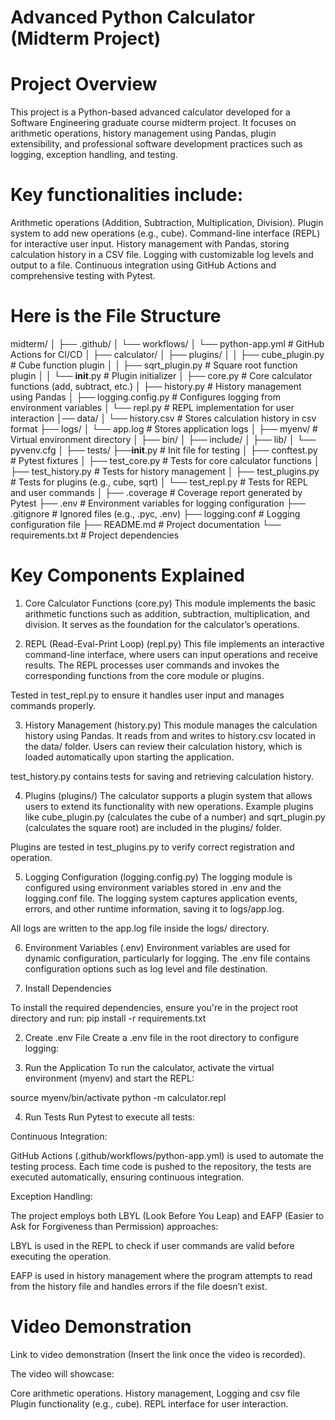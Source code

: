 # Advanced Python Calculator (Midterm Project)
# Project Overview

This project is a Python-based advanced calculator developed for a Software Engineering graduate course midterm project. It focuses on arithmetic operations, history management using Pandas, plugin extensibility, and professional software development practices such as logging, exception handling, and testing.

# Key functionalities include:

Arithmetic operations (Addition, Subtraction, Multiplication, Division).
Plugin system to add new operations (e.g., cube).
Command-line interface (REPL) for interactive user input.
History management with Pandas, storing calculation history in a CSV file.
Logging with customizable log levels and output to a file.
Continuous integration using GitHub Actions and comprehensive testing with Pytest.

# Here is the File Structure

midterm/
│
├── .github/
│   └── workflows/
│       └── python-app.yml            # GitHub Actions for CI/CD
│
├── calculator/
│   ├── plugins/
│   │   ├── cube_plugin.py            # Cube function plugin
│   │   ├── sqrt_plugin.py            # Square root function plugin
│   │   └── __init__.py               # Plugin initializer
│   ├── core.py                       # Core calculator functions (add, subtract, etc.)
│   ├── history.py                    # History management using Pandas
│   ├── logging.config.py             # Configures logging from environment variables
│   └── repl.py                       # REPL implementation for user interaction
│── data/
│   └── history.csv                   # Stores calculation history in csv format
├── logs/
│   └── app.log                       # Stores application logs
│
├── myenv/                            # Virtual environment directory
│   ├── bin/
│   ├── include/
│   ├── lib/
│   └── pyvenv.cfg
│
├── tests/
    ├──__init__.py                    # Init file for testing
│   ├── conftest.py                   # Pytest fixtures
│   ├── test_core.py                  # Tests for core calculator functions
│   ├── test_history.py               # Tests for history management
│   ├── test_plugins.py               # Tests for plugins (e.g., cube, sqrt)
│   └── test_repl.py                  # Tests for REPL and user commands
│
├── .coverage                         # Coverage report generated by Pytest
├── .env                              # Environment variables for logging configuration
├── .gitignore                        # Ignored files (e.g., .pyc, .env)
├── logging.conf                      # Logging configuration file
├── README.md                         # Project documentation
└── requirements.txt                  # Project dependencies

# Key Components Explained
1. Core Calculator Functions (core.py)
This module implements the basic arithmetic functions such as addition, subtraction, multiplication, and division. It serves as the foundation for the calculator’s operations.


2. REPL (Read-Eval-Print Loop) (repl.py)
This file implements an interactive command-line interface, where users can input operations and receive results. The REPL processes user commands and invokes the corresponding functions from the core module or plugins.

Tested in test_repl.py to ensure it handles user input and manages commands properly.

3. History Management (history.py)
This module manages the calculation history using Pandas. It reads from and writes to history.csv located in the data/ folder. Users can review their calculation history, which is loaded automatically upon starting the application.

test_history.py contains tests for saving and retrieving calculation history.

4. Plugins (plugins/)
The calculator supports a plugin system that allows users to extend its functionality with new operations. Example plugins like cube_plugin.py (calculates the cube of a number) and sqrt_plugin.py (calculates the square root) are included in the plugins/ folder.

Plugins are tested in test_plugins.py to verify correct registration and operation.

5. Logging Configuration (logging.config.py)
The logging module is configured using environment variables stored in .env and the logging.conf file. The logging system captures application events, errors, and other runtime information, saving it to logs/app.log.

All logs are written to the app.log file inside the logs/ directory.

6. Environment Variables (.env)
Environment variables are used for dynamic configuration, particularly for logging. The .env file contains configuration options such as log level and file destination.

1. Install Dependencies

To install the required dependencies, ensure you're in the project root directory and run:
pip install -r requirements.txt

2. Create .env File
Create a .env file in the root directory to configure logging:

3. Run the Application
To run the calculator, activate the virtual environment (myenv) and start the REPL:

source myenv/bin/activate
python -m calculator.repl

4. Run Tests
Run Pytest to execute all tests:

Continuous Integration:

GitHub Actions (.github/workflows/python-app.yml) is used to automate the testing process. Each time code is pushed to the repository, the tests are executed automatically, ensuring continuous integration.

Exception Handling:

The project employs both LBYL (Look Before You Leap) and EAFP (Easier to Ask for Forgiveness than Permission) approaches:

LBYL is used in the REPL to check if user commands are valid before executing the operation.

EAFP is used in history management where the program attempts to read from the history file and handles errors if the file doesn’t exist.


# Video Demonstration
Link to video demonstration (Insert the link once the video is recorded).

The video will showcase:

Core arithmetic operations.
History management, Logging and csv file
Plugin functionality (e.g., cube).
REPL interface for user interaction.